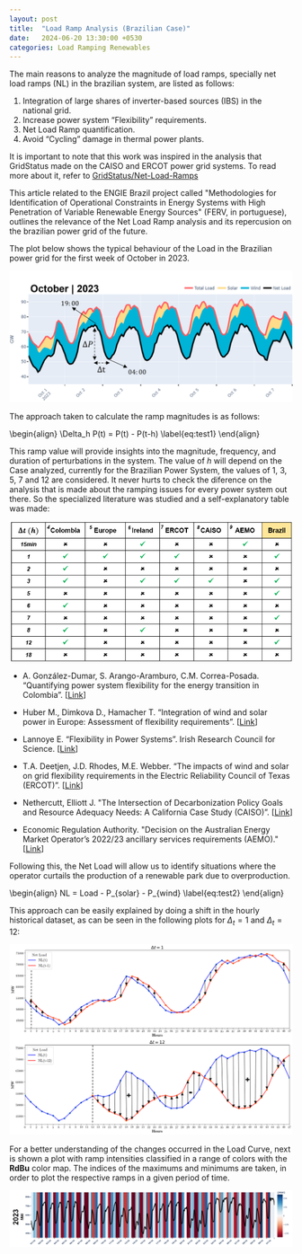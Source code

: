 ```yaml
---
layout: post
title:  "Load Ramp Analysis (Brazilian Case)"
date:   2024-06-20 13:30:00 +0530
categories: Load Ramping Renewables
---
```


The main reasons to analyze the magnitude of load ramps, specially net load ramps (NL) in the brazilian system, are listed as follows:

<ol>
    <li>Integration of large shares of inverter-based sources (IBS) in the national grid.</li>
    <li>Increase power system “Flexibility” requirements.</li>
    <li>Net Load Ramp quantification.</li>
    <li>Avoid “Cycling” damage in thermal power plants.</li>
</ol>

It is important to note that this work was inspired in the analysis that GridStatus made on the CAISO and ERCOT power grid systems.
To read more about it, refer to <a href="https://blog.gridstatus.io/net-load-ramps/" target="_blank">GridStatus/Net-Load-Ramps</a>

This article related to the ENGIE Brazil project called "Methodologies for Identification of Operational Constraints in Energy Systems with High
Penetration of Variable Renewable Energy Sources" (FERV, in portuguese), outlines the relevance of the Net Load Ramp analysis and its repercusion 
on the brazilian power grid of the future.

The plot below shows the typical behaviour of the Load in the Brazilian power grid for the first week of October in 2023.

<center><img src="/assets/post2/load_evolve_2.png"></center>

The approach taken to calculate the ramp magnitudes is as follows:

\begin{align}
	\Delta_h P(t) = P(t) - P(t-h) \label{eq:test1}
\end{align}

This ramp value will provide insights into the magnitude, frequency, and duration of perturbations in the system.
The value of $h$ will depend on the Case analyzed, currently for the Brazilian Power System, the values of $1$, $3$, $5$, $7$ and $12$ are considered.
It never hurts to check the diference on the analysis that is made about the ramping issues for every power system out there. So the specialized literature 
was studied and a self-explanatory table was made:

<center><img src="/assets/post2/ramp_table.png"></center>

- A. González-Dumar, S. Arango-Aramburo, C.M. Correa-Posada. “Quantifying power system flexibility for the energy transition in Colombia”. [<a href="https://www.sciencedirect.com/science/article/pii/S0142061523006713" target="_blank">Link</a>]

- Huber M., Dimkova D., Hamacher T. “Integration of wind and solar power in Europe: Assessment of flexibility requirements”. [<a href="https://www.sciencedirect.com/science/article/pii/S0360544214002680" target="_blank">Link</a>]

- Lannoye E. “Flexibility in Power Systems”. Irish Research Council for Science. [<a href="https://www.eprg.group.cam.ac.uk/wp-content/uploads/2010/03/Eamonn-Lannoye.pdf" target="_blank">Link</a>]

- T.A. Deetjen, J.D. Rhodes, M.E. Webber. “The impacts of wind and solar on grid flexibility requirements in the Electric Reliability Council of Texas (ERCOT)”. [<a href="https://www.sciencedirect.com/science/article/pii/S0360544217301950" target="_blank">Link</a>]

- Nethercutt, Elliott J. "The Intersection of Decarbonization Policy Goals and Resource Adequacy Needs: A California Case Study (CAISO)”. [<a href="https://pubs.naruc.org/pub/55D05995-155D-0A36-315C-A161357DA070" target="_blank">Link</a>]

- Economic Regulation Authority. "Decision on the Australian Energy Market Operator’s 2022/23 ancillary services requirements (AEMO)." [<a href="https://www.erawa.com.au/cproot/22738/2/ERAs-decision-on-the-AEMOs-2022-23-ancillary-service-requirements.pdf" target="_blank">Link</a>]

Following this, the Net Load will allow us to identify situations where the operator curtails the production of a renewable park due to overproduction.

\begin{align}
	NL = Load - P_{solar} - P_{wind} \label{eq:test2}
\end{align}

This approach can be easily explained by doing a shift in the hourly historical dataset, as can be seen in the following plots for $\Delta_t = 1$ and $\Delta_t = 12$:

<center><img src="/assets/post2/ramptotal.png"></center>

For a better understanding of the changes occurred in the Load Curve, next is shown a plot with ramp intensities classified in a range of colors with the **RdBu** color map. The indices of the maximums and minimums are taken, in order to plot the respective ramps in a given period of time.

<center><img src="/assets/post2/ramp_intensity.png"></center>
